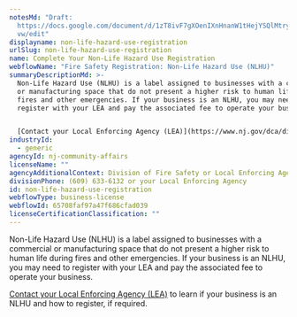 ```yaml
---
notesMd: "Draft:
  https://docs.google.com/document/d/1zT8ivF7gXOenIXnHnanW1tHejYSQlMtry7-8YdW1_\
  vw/edit"
displayname: non-life-hazard-use-registration
urlSlug: non-life-hazard-use-registration
name: Complete Your Non-Life Hazard Use Registration
webflowName: "Fire Safety Registration: Non-Life Hazard Use (NLHU)"
summaryDescriptionMd: >-
  Non-Life Hazard Use (NLHU) is a label assigned to businesses with a commercial
  or manufacturing space that do not present a higher risk to human life during
  fires and other emergencies. If your business is an NLHU, you may need to
  register with your LEA and pay the associated fee to operate your business.


  [Contact your Local Enforcing Agency (LEA)](https://www.nj.gov/dca/divisions/dfs/pdf/fire_code_enforcement_director.pdf) to learn if your business is an NLHU and how to register, if required.
industryId:
  - generic
agencyId: nj-community-affairs
licenseName: ""
agencyAdditionalContext: Division of Fire Safety or Local Enforcing Agency
divisionPhone: (609) 633-6132 or your Local Enforcing Agency
id: non-life-hazard-use-registration
webflowType: business-license
webflowId: 65708faf97a47f686cfad039
licenseCertificationClassification: ""
---
```


Non-Life Hazard Use (NLHU) is a label assigned to businesses with a commercial or manufacturing space that do not present a higher risk to human life during fires and other emergencies. If your business is an NLHU, you may need to register with your LEA and pay the associated fee to operate your business.

[Contact your Local Enforcing Agency (LEA)](https://www.nj.gov/dca/divisions/dfs/pdf/fire_code_enforcement_director.pdf) to learn if your business is an NLHU and how to register, if required.
